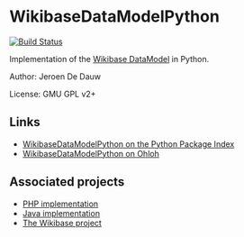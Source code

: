 # WikibaseDataModelPython

[![Build Status](https://secure.travis-ci.org/JeroenDeDauw/WikibaseDataModelPython.png)](https://travis-ci.org/JeroenDeDauw/WikibaseDataModelPython/builds)

Implementation of the [Wikibase DataModel](https://meta.wikimedia.org/wiki/Wikidata/Data_model) in Python.

Author: Jeroen De Dauw

License: GMU GPL v2+

## Links

* [WikibaseDataModelPython on the Python Package Index](http://pypi.python.org/pypi/WikibaseDataModel)
* [WikibaseDataModelPython on Ohloh](https://www.ohloh.net/p/WikibaseDataModelPython)

## Associated projects

* [PHP implementation](https://github.com/wikimedia/mediawiki-extensions-WikibaseDataModel)
* [Java implementation](https://github.com/JeroenDeDauw/WikibaseDataModelJava)
* [The Wikibase project](https://www.mediawiki.org/wiki/Wikibase)